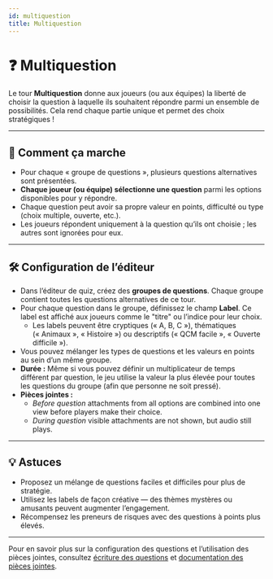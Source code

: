 ```yaml
---
id: multiquestion
title: Multiquestion
---
```


# ❓ Multiquestion

Le tour **Multiquestion** donne aux joueurs (ou aux équipes) la liberté de choisir la question à laquelle ils souhaitent répondre parmi un ensemble de possibilités. Cela rend chaque partie unique et permet des choix stratégiques !

---

## 📝 Comment ça marche

- Pour chaque « groupe de questions », plusieurs questions alternatives sont présentées.
- **Chaque joueur (ou équipe) sélectionne une question** parmi les options disponibles pour y répondre.
- Chaque question peut avoir sa propre valeur en points, difficulté ou type (choix multiple, ouverte, etc.).
- Les joueurs répondent uniquement à la question qu’ils ont choisie ; les autres sont ignorées pour eux.

---

## 🛠️ Configuration de l’éditeur

- Dans l’éditeur de quiz, créez des **groupes de questions**. Chaque groupe contient toutes les questions alternatives de ce tour.
- Pour chaque question dans le groupe, définissez le champ **Label**. Ce label est affiché aux joueurs comme le "titre" ou l’indice pour leur choix.
  - Les labels peuvent être cryptiques (« A, B, C »), thématiques (« Animaux », « Histoire ») ou descriptifs (« QCM facile », « Ouverte difficile »).
- Vous pouvez mélanger les types de questions et les valeurs en points au sein d’un même groupe.
- **Durée :** Même si vous pouvez définir un multiplicateur de temps différent par question, le jeu utilise la valeur la plus élevée pour toutes les questions du groupe (afin que personne ne soit pressé).
- **Pièces jointes :**
  - _Before question_ attachments from all options are combined into one view before players make their choice.
  - _During question_ visible attachments are not shown, but audio still plays.

---

## 💡 Astuces

- Proposez un mélange de questions faciles et difficiles pour plus de stratégie.
- Utilisez les labels de façon créative — des thèmes mystères ou amusants peuvent augmenter l’engagement.
- Récompensez les preneurs de risques avec des questions à points plus élevés.

---

Pour en savoir plus sur la configuration des questions et l’utilisation des pièces jointes, consultez [écriture des questions](../editor/005-writing-questions.md) et [documentation des pièces jointes](../editor/006-attachments.md).
